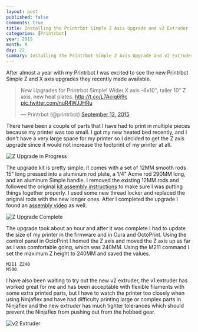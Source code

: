 ```yaml
---
layout: post
published: false
comments: true
title: Installing the Printrbot Simple Z Axis Upgrade and v2 Extruder
categories: [Printrbot]
year: 2015
month: 9
day: 22
summary: Installing the Printrbot Simple Z Axis Upgrade and v2 Extruder
---
```


After almost a year with my Printrbot I was excited to see the new Printrbot Simple Z and X axis upgrades they recently made available.

<blockquote class="twitter-tweet" lang="en"><p lang="en" dir="ltr">New Upgrades for Printrbot Simple! Wider X axis -6x10″, taller 10″ Z axis, new heat plates. <a href="http://t.co/L7Aciq6i9c">http://t.co/L7Aciq6i9c</a> <a href="http://t.co/nuR4WJJHRu">pic.twitter.com/nuR4WJJHRu</a></p>&mdash; Printrbot (@printrbot) <a href="https://twitter.com/printrbot/status/642722402573520897">September 12, 2015</a></blockquote>
<script async src="//platform.twitter.com/widgets.js" charset="utf-8"></script>

 There have been a couple of parts that I have had to print in multiple pieces because my printer was too small. I got my new heated bed recently, and I don't have a very large space for my printer so I decided to get the Z axis upgrade since it would not increase the footprint of my printer at all.

<img alt="Z Upgrade in Progress" src="https://garthvh.com/assets/img/printrbot/z_upgrade_1.jpg" class="img-responsive img-rounded" />

The upgrade kit is pretty simple, it comes with a set of 12MM smooth rods 15" long pressed into a aluminum rod plate, a 1/4" Acme rod 290MM long, and an aluminum Simple handle. I removed the existing 12MM rods and followed the original [kit assembly instructions](http://help.printrbot.com/Guide/Printrbot+Simple+Metal+%28Model+1403%29/142) to make sure I was putting things together properly.  I used some new thread locker and replaced the original rods with the new longer ones. After I completed the upgrade I found an [assembly video](https://youtu.be/a9bMh-npM-E) as well.

<img alt="Z Upgrade Complete" src="https://garthvh.com/assets/img/printrbot/z_upgrade_2.jpg" class="img-responsive img-rounded" />

The upgrade took about an hour and after it was complete I had to update the size of my printer in the firmware and in Cura and OctoPrint. Using the control panel in OctoPrint I homed the Z axis and moved the Z axis up as far as I was comfortable going, which was 240MM.  Using the M211 command I set the maximum Z height to 240MM and saved the values.

    M211 Z240
    M500

I have also been waiting to try out the new v2 extruder, the v1 extruder has worked great for me and has been acceptable with flexible filaments with some extra printed parts, but I have to watch the printer too closely when using Ninjaflex and have had difficulty printing large or complex parts in Ninjaflex and the new extruder has much tighter tolerances which should prevent the Ninjaflex from pushing out from the hobbed gear.

<img alt="v2 Extruder" src="https://garthvh.com/assets/img/printrbot/extruder_v2.jpg" class="img-responsive img-rounded" />
